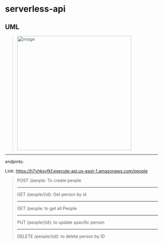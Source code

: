 # serverless-api
## UML
><img width="376" alt="image" src="https://github.com/FarrahYasin/serverless-api/assets/117269271/6c040ffd-27a6-44d2-8ee2-eef0cfcc5c0c">
---


endpints:

Link: https://h7yhksyfkf.execute-api.us-east-1.amazonaws.com/people

>POST     /people: To create people
>
>---
>GET       /people/{id}: Get person by id
>
>---
>GET       /people: to  get all People
>
>---
>PUT        /people/{id}: to update spacific person
>
>---
>DELETE    /people/{id}: to delete  person by ID
